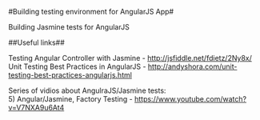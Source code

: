 #Building testing environment for AngularJS App#

Building Jasmine tests for AngularJS

##Useful links##

Testing Angular Controller with Jasmine - http://jsfiddle.net/fdietz/2Ny8x/<br>
Unit Testing Best Practices in AngularJS - http://andyshora.com/unit-testing-best-practices-angularjs.html

Series of vidios about AngulraJS/Jasmine tests:<br>
5) Angular/Jasmine, Factory Testing - https://www.youtube.com/watch?v=V7NXA9u6At4